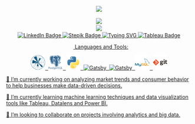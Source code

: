 <p align="center">
    <img src="https://readme-typing-svg.demolab.com/?lines=Data%20Analyst%20;Always%20learning%20new%20things&font=Fira%20Code&center=true&width=700&height=40&color=f75c7e&vCenter=true&pause=100&size=40" /></a>
</p>

<div id="header" align="center">
  <img src="https://svd-potolki.ru/assets/images/divider-red.png" height="70"/>
</div>

<div id="header" align="center">
  <img src="https://i.giphy.com/media/v1.Y2lkPTc5MGI3NjExY244NmRnOTMxaWlyZHZhNnJzam1uMThmODJsbDI2aGc0bmR4ZjRxeSZlcD12MV9pbnRlcm5hbF9naWZfYnlfaWQmY3Q9cw/kje0rsDyVEMEzQLPol/giphy.gif" width="300"/>
</div>
</div><div id="badges", align="center">
  <a href="https://"><img src="https://img.shields.io/badge/LinkedIn-red?style=for-the-badge&logo=linkedin&logoColor=white" alt="LinkedIn Badge"/>
  <a href="https://stepik.org/users/479910444/profile"><img src="https://img.shields.io/badge/Stepik-purple?style=for-the-badge&logo=youtube&logoColor=white" alt="Stepik Badge"/>
  <a href="https://t.me/magnanimous24"><img src="https://img.shields.io/badge/Telegram-blue?style=for-the-badge&logo=telegram&logoColor=white" alt="Typing SVG" />
  <a href="https://public.tableau.com/app/profile/ira.chetyrina/vizzes"><img src="https://img.shields.io/badge/Tableau-darkblue?style=for-the-badge&logo=tableau&logoColor=white" alt="Tableau Badge"/>
</div>

<p align="center"> <img src="https://galkam.ru/assets/img/11.png" width="10" height="10"/> Languages and Tools: </p>
<div><div id="badges", align="center">
 <img src="https://github.com/devicons/devicon/blob/master/icons/matplotlib/matplotlib-plain.svg" title="Matplotlib"  alt="Gatsby" width="40" height="40"/>&nbsp;
   <img src="https://github.com/devicons/devicon/blob/master/icons/postgresql/postgresql-plain-wordmark.svg" title="PostgreSQL"  alt="Gatsby" width="40" height="40"/>&nbsp;
   <img src="https://github.com/devicons/devicon/blob/master/icons/python/python-original.svg" title="Python"  alt="Gatsby" width="40" height="40"/>&nbsp;
   <img src="https://github.com/magnanimous24/magnanimous24/assets/157011513/d58c9904-0776-4757-8b70-ca4f2d441d85" title="Tableau"  alt="Gatsby" width="90" height="40"/>&nbsp;
   <img src="https://user-images.githubusercontent.com/315810/92254613-279c8000-ee9f-11ea-9b73-5622a7d95f3f.png" title="Seaborn"  alt="Gatsby" width="40" height="40"/>&nbsp;
  <img src="https://github.com/devicons/devicon/blob/master/icons/mysql/mysql-original-wordmark.svg" title="MySQL"  alt="MySQL" width="40" height="40"/>&nbsp;
  <img src="https://github.com/devicons/devicon/blob/master/icons/git/git-original-wordmark.svg" title="Git" **alt="Git" width="40" height="40"/>
</div>


🔭 I’m currently working on analyzing market trends and consumer behavior to help businesses make data-driven decisions.

🌱 I’m currently learning machine learning techniques and data visualization tools like Tableau, Datalens and Power BI.

👯 I’m looking to collaborate on projects involving analytics and big data.
